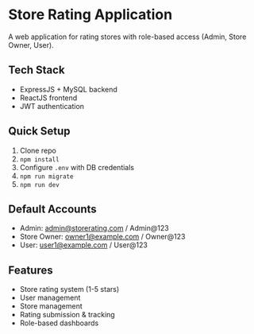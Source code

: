 # Store Rating Application

A web application for rating stores with role-based access (Admin, Store Owner, User).

## Tech Stack
- ExpressJS + MySQL backend
- ReactJS frontend 
- JWT authentication

## Quick Setup
1. Clone repo
2. `npm install` 
3. Configure `.env` with DB credentials
4. `npm run migrate`
5. `npm run dev`

## Default Accounts
- Admin: admin@storerating.com / Admin@123
- Store Owner: owner1@example.com / Owner@123  
- User: user1@example.com / User@123

## Features
- Store rating system (1-5 stars)
- User management
- Store management
- Rating submission & tracking
- Role-based dashboards

